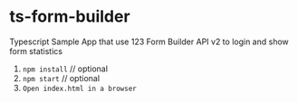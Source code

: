 # ts-form-builder
Typescript Sample App that use 123 Form Builder API v2 to login and show form statistics

1. `npm install` // optional
2. `npm start` // optional
3. `Open index.html in a browser`